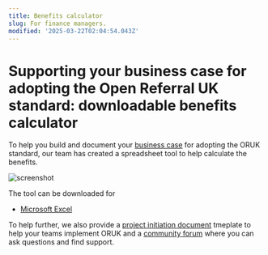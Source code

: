 ```yaml
---
title: Benefits calculator
slug: For finance managers.
modified: '2025-03-22T02:04:54.043Z'
---
```


# Supporting your business case for adopting the Open Referral UK standard: downloadable benefits calculator

To help you build and document your [business case](/adopt/02_business_case) for adopting the ORUK standard, our team has created a spreadsheet tool to help calculate the benefits.

![screenshot](/adopt/calculator.png "Benefits calculator")

The tool can be downloaded for

- [Microsoft Excel](/adopt/calculator.xslx)

To help further, we also provide a [project initiation document](/adopt/03_pid) tmeplate to help your teams implement ORUK and a [community forum](https://forum.openreferral.org/) where you can ask questions and find support.

